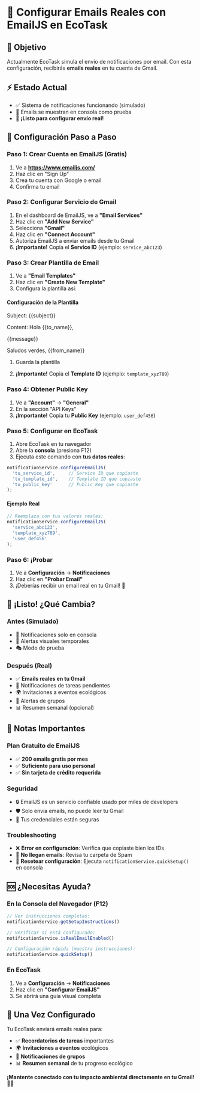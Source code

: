 # 📧 Configurar Emails Reales con EmailJS en EcoTask

## 🎯 Objetivo

Actualmente EcoTask simula el envío de notificaciones por email. Con esta configuración, recibirás **emails reales** en tu cuenta de Gmail.

## ⚡ Estado Actual

- ✅ Sistema de notificaciones funcionando (simulado)
- 🧪 Emails se muestran en consola como prueba
- 📧 **¡Listo para configurar envío real!**

## 🚀 Configuración Paso a Paso

### Paso 1: Crear Cuenta en EmailJS (Gratis)

1. Ve a **<https://www.emailjs.com/>**
2. Haz clic en "Sign Up"
3. Crea tu cuenta con Google o email
4. Confirma tu email

### Paso 2: Configurar Servicio de Gmail

1. En el dashboard de EmailJS, ve a **"Email Services"**
2. Haz clic en **"Add New Service"**
3. Selecciona **"Gmail"**
4. Haz clic en **"Connect Account"**
5. Autoriza EmailJS a enviar emails desde tu Gmail
6. **¡Importante!** Copia el **Service ID** (ejemplo: `service_abc123`)

### Paso 3: Crear Plantilla de Email

1. Ve a **"Email Templates"**
2. Haz clic en **"Create New Template"**
3. Configura la plantilla así:

#### Configuración de la Plantilla

Subject: {{subject}}

Content:
Hola {{to_name}},

{{message}}

Saludos verdes,
{{from_name}}

1. Guarda la plantilla

2. **¡Importante!** Copia el **Template ID** (ejemplo: `template_xyz789`)

### Paso 4: Obtener Public Key

1. Ve a **"Account"** → **"General"**
2. En la sección "API Keys"
3. **¡Importante!** Copia tu **Public Key** (ejemplo: `user_def456`)

### Paso 5: Configurar en EcoTask

1. Abre EcoTask en tu navegador
2. Abre la **consola** (presiona F12)
3. Ejecuta este comando con **tus datos reales**:

```javascript
notificationService.configureEmailJS(
  'tu_service_id',     // Service ID que copiaste
  'tu_template_id',    // Template ID que copiaste
  'tu_public_key'      // Public Key que copiaste
);
```

#### Ejemplo Real

```javascript
// Reemplaza con tus valores reales:
notificationService.configureEmailJS(
  'service_abc123',
  'template_xyz789', 
  'user_def456'
);
```

### Paso 6: ¡Probar

1. Ve a **Configuración** → **Notificaciones**
2. Haz clic en **"Probar Email"**
3. ¡Deberías recibir un email real en tu Gmail! 📧

## 🎉 ¡Listo! ¿Qué Cambia?

### Antes (Simulado)

- 🧪 Notificaciones solo en consola
- 📱 Alertas visuales temporales
- 🎭 Modo de prueba

### Después (Real)

- ✅ **Emails reales en tu Gmail**
- 📧 Notificaciones de tareas pendientes
- 🌍 Invitaciones a eventos ecológicos
- 👥 Alertas de grupos
- 📊 Resumen semanal (opcional)

## 📝 Notas Importantes

### Plan Gratuito de EmailJS

- ✅ **200 emails gratis por mes**
- ✅ **Suficiente para uso personal**
- ✅ **Sin tarjeta de crédito requerida**

### Seguridad

- 🔒 EmailJS es un servicio confiable usado por miles de developers
- 🛡️ Solo envía emails, no puede leer tu Gmail
- 🔐 Tus credenciales están seguras

### Troubleshooting

- ❌ **Error en configuración**: Verifica que copiaste bien los IDs
- 📧 **No llegan emails**: Revisa tu carpeta de Spam
- 🔄 **Resetear configuración**: Ejecuta `notificationService.quickSetup()` en consola

## 🆘 ¿Necesitas Ayuda?

### En la Consola del Navegador (F12)

```javascript
// Ver instrucciones completas:
notificationService.getSetupInstructions()

// Verificar si está configurado:
notificationService.isRealEmailEnabled()

// Configuración rápida (muestra instrucciones):
notificationService.quickSetup()
```

### En EcoTask

1. Ve a **Configuración** → **Notificaciones**
2. Haz clic en **"Configurar EmailJS"**
3. Se abrirá una guía visual completa

## 🎯 Una Vez Configurado

Tu EcoTask enviará emails reales para:

- ✅ **Recordatorios de tareas** importantes
- 🌍 **Invitaciones a eventos** ecológicos
- 👥 **Notificaciones de grupos**
- 📊 **Resumen semanal** de tu progreso ecológico

**¡Mantente conectado con tu impacto ambiental directamente en tu Gmail!** 🌱📧
